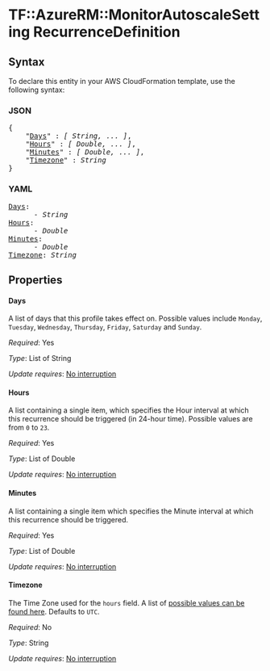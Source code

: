 # TF::AzureRM::MonitorAutoscaleSetting RecurrenceDefinition

## Syntax

To declare this entity in your AWS CloudFormation template, use the following syntax:

### JSON

<pre>
{
    "<a href="#days" title="Days">Days</a>" : <i>[ String, ... ]</i>,
    "<a href="#hours" title="Hours">Hours</a>" : <i>[ Double, ... ]</i>,
    "<a href="#minutes" title="Minutes">Minutes</a>" : <i>[ Double, ... ]</i>,
    "<a href="#timezone" title="Timezone">Timezone</a>" : <i>String</i>
}
</pre>

### YAML

<pre>
<a href="#days" title="Days">Days</a>: <i>
      - String</i>
<a href="#hours" title="Hours">Hours</a>: <i>
      - Double</i>
<a href="#minutes" title="Minutes">Minutes</a>: <i>
      - Double</i>
<a href="#timezone" title="Timezone">Timezone</a>: <i>String</i>
</pre>

## Properties

#### Days

A list of days that this profile takes effect on. Possible values include `Monday`, `Tuesday`, `Wednesday`, `Thursday`, `Friday`, `Saturday` and `Sunday`.

_Required_: Yes

_Type_: List of String

_Update requires_: [No interruption](https://docs.aws.amazon.com/AWSCloudFormation/latest/UserGuide/using-cfn-updating-stacks-update-behaviors.html#update-no-interrupt)

#### Hours

A list containing a single item, which specifies the Hour interval at which this recurrence should be triggered (in 24-hour time). Possible values are from `0` to `23`.

_Required_: Yes

_Type_: List of Double

_Update requires_: [No interruption](https://docs.aws.amazon.com/AWSCloudFormation/latest/UserGuide/using-cfn-updating-stacks-update-behaviors.html#update-no-interrupt)

#### Minutes

A list containing a single item which specifies the Minute interval at which this recurrence should be triggered.

_Required_: Yes

_Type_: List of Double

_Update requires_: [No interruption](https://docs.aws.amazon.com/AWSCloudFormation/latest/UserGuide/using-cfn-updating-stacks-update-behaviors.html#update-no-interrupt)

#### Timezone

The Time Zone used for the `hours` field. A list of [possible values can be found here](https://msdn.microsoft.com/en-us/library/azure/dn931928.aspx). Defaults to `UTC`.

_Required_: No

_Type_: String

_Update requires_: [No interruption](https://docs.aws.amazon.com/AWSCloudFormation/latest/UserGuide/using-cfn-updating-stacks-update-behaviors.html#update-no-interrupt)

